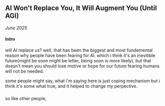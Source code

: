 ## AI Won’t Replace You, It Will Augment You (Until AGI)

_June 2025_

#### Intro

will AI replace us?
well, that has been the biggest and most fundemental reason why people have been fearing for AI.
which i think it's an inevitible future(might be soon might be letter, being soon is more likely), but that doesn't mean you should lose motive or hope for our future fearing humans will not be needed.

some people might say, what i'm saying here is just coping mechanism but i think it's some what true, and it helped to change my perpective.

###

so like other people,
